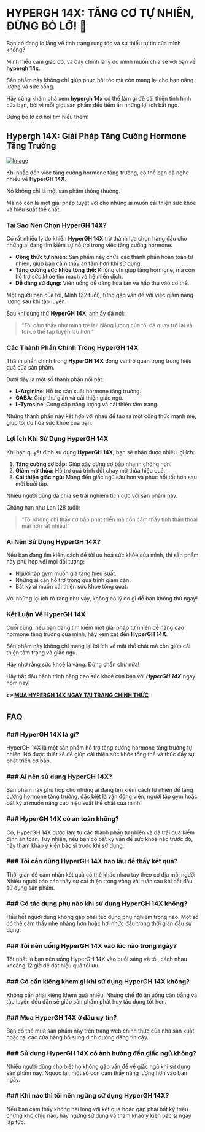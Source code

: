 # HYPERGH 14X: TĂNG CƠ TỰ NHIÊN, ĐỪNG BỎ LỠ! 💪

Bạn có đang lo lắng về tình trạng rụng tóc và sự thiếu tự tin của mình không? 

Mình hiểu cảm giác đó, và đây chính là lý do mình muốn chia sẻ với bạn về **hypergh 14x**. 

Sản phẩm này không chỉ giúp phục hồi tóc mà còn mang lại cho bạn năng lượng và sức sống. 

Hãy cùng khám phá xem **hypergh 14x** có thể làm gì để cải thiện tình hình của bạn, bởi vì mỗi giọt sản phẩm đều tiềm ẩn những lợi ích bất ngờ. 

Đừng bỏ lỡ cơ hội tìm hiểu thêm!

## Hypergh 14X: Giải Pháp Tăng Cường Hormone Tăng Trưởng

[![Image](https://www2.sellhealth.com/111/hypergh14x_1_3.png)](https://gchaffi.com/88Eaw4cr)

Khi nhắc đến việc tăng cường hormone tăng trưởng, có thể bạn đã nghe nhiều về **HyperGH 14X**. 

Nó không chỉ là một sản phẩm thông thường. 

Mà nó còn là một giải pháp tuyệt vời cho những ai muốn cải thiện sức khỏe và hiệu suất thể chất.

### Tại Sao Nên Chọn HyperGH 14X?

Có rất nhiều lý do khiến **HyperGH 14X** trở thành lựa chọn hàng đầu cho những ai đang tìm kiếm sự hỗ trợ trong việc tăng cường hormone.

- **Công thức tự nhiên:** Sản phẩm này chứa các thành phần hoàn toàn tự nhiên, giúp bạn cảm thấy an tâm hơn khi sử dụng.
- **Tăng cường sức khỏe tổng thể:** Không chỉ giúp tăng hormone, mà còn hỗ trợ sức khỏe tim mạch và hệ miễn dịch.
- **Dễ dàng sử dụng:** Viên uống dễ dàng hòa tan và hấp thụ vào cơ thể.

Một người bạn của tôi, Minh (32 tuổi), từng gặp vấn đề với việc giảm năng lượng sau khi tập luyện. 

Sau khi dùng thử **HyperGH 14X**, anh ấy đã nói:

> “Tôi cảm thấy như mình trẻ lại! Năng lượng của tôi đã quay trở lại và tôi có thể tập luyện lâu hơn.”

### Các Thành Phần Chính Trong HyperGH 14X

Thành phần chính trong **HyperGH 14X** đóng vai trò quan trọng trong hiệu quả của sản phẩm. 

Dưới đây là một số thành phần nổi bật:

- **L-Arginine**: Hỗ trợ sản xuất hormone tăng trưởng.
- **GABA**: Giúp thư giãn và cải thiện giấc ngủ.
- **L-Tyrosine**: Cung cấp năng lượng và cải thiện tâm trạng.

Những thành phần này kết hợp với nhau để tạo ra một công thức mạnh mẽ, giúp tối ưu hóa sức khỏe của bạn.

### Lợi Ích Khi Sử Dụng HyperGH 14X

Khi bạn quyết định sử dụng **HyperGH 14X**, bạn sẽ nhận được nhiều lợi ích:

1. **Tăng cường cơ bắp:** Giúp xây dựng cơ bắp nhanh chóng hơn.
2. **Giảm mỡ thừa:** Hỗ trợ quá trình đốt cháy mỡ thừa hiệu quả.
3. **Cải thiện giấc ngủ:** Mang đến giấc ngủ sâu hơn và phục hồi tốt hơn sau mỗi buổi tập.

Nhiều người dùng đã chia sẻ trải nghiệm tích cực với sản phẩm này. 

Chẳng hạn như Lan (28 tuổi):

> “Tôi không chỉ thấy cơ bắp phát triển mà còn cảm thấy tinh thần thoải mái hơn rất nhiều!”

### Ai Nên Sử Dụng HyperGH 14X?

Nếu bạn đang tìm kiếm cách để tối ưu hoá sức khỏe của mình, thì sản phẩm này phù hợp với mọi đối tượng:

- Người tập gym muốn gia tăng hiệu suất.
- Những ai cần hỗ trợ trong quá trình giảm cân.
- Bất kỳ ai muốn cải thiện sức khoẻ tổng quát.

Với những lợi ích rõ ràng như vậy, không có lý do gì để bạn không thử ngay!

### Kết Luận Về HyperGH 14X

Cuối cùng, nếu bạn đang tìm kiếm một giải pháp tự nhiên để nâng cao hormone tăng trưởng của mình, hãy xem xét đến **HyperGH 14X**. 

Sản phẩm này không chỉ mang lại lợi ích về mặt thể chất mà còn giúp cải thiện tâm trạng và giấc ngủ.

Hãy nhớ rằng sức khoẻ là vàng. Đừng chần chừ nữa!

Hãy bắt đầu hành trình nâng cao sức khoẻ của bạn với ***HyperGH 14X*** ngay hôm nay!



**👉 [MUA HYPERGH 14X NGAY TẠI TRANG CHÍNH THỨC](https://gchaffi.com/88Eaw4cr)**

## FAQ

### ### HyperGH 14X là gì?

HyperGH 14X là một sản phẩm hỗ trợ tăng cường hormone tăng trưởng tự nhiên. Nó được thiết kế để giúp cải thiện sức khỏe tổng thể và thúc đẩy sự phát triển cơ bắp.

### ### Ai nên sử dụng HyperGH 14X?

Sản phẩm này phù hợp cho những ai đang tìm kiếm cách tự nhiên để tăng cường hormone tăng trưởng, đặc biệt là vận động viên, người tập gym hoặc bất kỳ ai muốn nâng cao hiệu suất thể chất của mình.

### ### HyperGH 14X có an toàn không?

Có, HyperGH 14X được làm từ các thành phần tự nhiên và đã trải qua kiểm định an toàn. Tuy nhiên, nếu bạn có bất kỳ vấn đề sức khỏe nào trước đó, hãy tham khảo ý kiến bác sĩ trước khi sử dụng.

### ### Tôi cần dùng HyperGH 14X bao lâu để thấy kết quả?

Thời gian để cảm nhận kết quả có thể khác nhau tùy theo cơ địa mỗi người. Nhiều người báo cáo thấy sự cải thiện trong vòng vài tuần sau khi bắt đầu sử dụng sản phẩm.

### ### Có tác dụng phụ nào khi sử dụng HyperGH 14X không?

Hầu hết người dùng không gặp phải tác dụng phụ nghiêm trọng nào. Một số có thể cảm thấy nhẹ nhàng hơn hoặc hơi nhức đầu trong thời gian đầu sử dụng.

### ### Tôi nên uống HyperGH 14X vào lúc nào trong ngày?

Tốt nhất là bạn nên uống HyperGH 14X vào buổi sáng và tối, cách nhau khoảng 12 giờ để đạt hiệu quả tối ưu.

### ### Có cần kiêng khem gì khi sử dụng HyperGH 14X không?

Không cần phải kiêng khem quá nhiều. Nhưng chế độ ăn uống cân bằng và tập luyện đều đặn sẽ giúp sản phẩm phát huy tác dụng tốt hơn.

### ### Mua HyperGH 14X ở đâu uy tín?

Bạn có thể mua sản phẩm này trên trang web chính thức của nhà sản xuất hoặc tại các cửa hàng bổ sung dinh dưỡng đáng tin cậy.

### ### Sử dụng HyperGH 14X có ảnh hưởng đến giấc ngủ không?

Nhiều người dùng cho biết họ không gặp vấn đề về giấc ngủ khi sử dụng sản phẩm này. Ngược lại, một số còn cảm thấy năng lượng hơn vào ban ngày.

### ### Khi nào thì tôi nên ngừng sử dụng HyperGH 14X?

Nếu bạn cảm thấy không hài lòng với kết quả hoặc gặp phải bất kỳ triệu chứng khó chịu nào, hãy ngừng sử dụng và tham khảo ý kiến bác sĩ ngay lập tức.